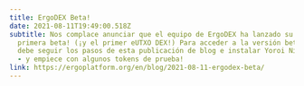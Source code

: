 ```yaml
---
title: ErgoDEX Beta!
date: 2021-08-11T19:49:00.518Z
subtitle: Nos complace anunciar que el equipo de ErgoDEX ha lanzado su
  primera beta! (¡y el primer eUTXO DEX!) Para acceder a la versión beta de ErgoDEX,
  debe seguir los pasos de esta publicación de blog e instalar Yoroi Nightly, el conector de dApp
  - y empiece con algunos tokens de prueba!
link: https://ergoplatform.org/en/blog/2021-08-11-ergodex-beta/
---
```

